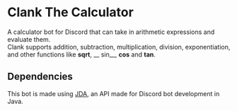 # Clank The Calculator

A calculator bot for Discord that can take in arithmetic expressions and evaluate them.  
Clank supports addition, subtraction, multiplication, division, exponentiation, and other functions like __sqrt__,  __
sin__, __cos__ and __tan__.

## Dependencies

This bot is made using [JDA](https://github.com/DV8FromTheWorld/JDA), an API made for Discord bot development in Java.